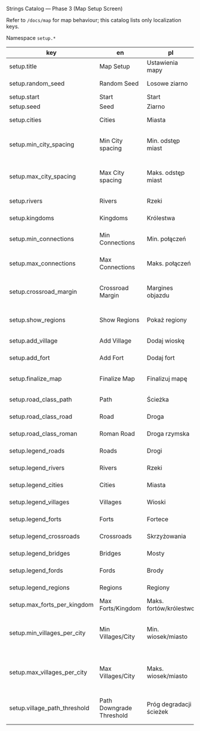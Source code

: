 Strings Catalog — Phase 3 (Map Setup Screen)

Refer to `/docs/map` for map behaviour; this catalog lists only localization keys.

Namespace `setup.*`

| key           | en          | pl               | note |
|---------------|-------------|------------------|------|
| setup.title   | Map Setup   | Ustawienia mapy  | screen title |
| setup.random_seed | Random Seed | Losowe ziarno | assign random seed |
| setup.start   | Start       | Start            | begin game |
| setup.seed    | Seed        | Ziarno           | random seed |
| setup.cities  | Cities      | Miasta           | number of cities |
| setup.min_city_spacing | Min City spacing | Min. odstęp miast | minimum distance between cities |
| setup.max_city_spacing | Max City spacing | Maks. odstęp miast | maximum distance between cities |
| setup.rivers  | Rivers      | Rzeki            | number of rivers |
| setup.kingdoms | Kingdoms   | Królestwa        | number of kingdoms |
| setup.min_connections | Min Connections | Min. połączeń | minimum road connections |
| setup.max_connections | Max Connections | Maks. połączeń | maximum road connections |
| setup.crossroad_margin | Crossroad Margin | Margines objazdu | detour threshold for removing direct road |
| setup.show_regions | Show Regions | Pokaż regiony | toggle region overlay |
| setup.add_village | Add Village | Dodaj wioskę | insert village node |
| setup.add_fort | Add Fort | Dodaj fort | insert fort node |
| setup.finalize_map | Finalize Map | Finalizuj mapę | lock map and send to host |
| setup.road_class_path | Path | Ścieżka | road type option |
| setup.road_class_road | Road | Droga | road type option |
| setup.road_class_roman | Roman Road | Droga rzymska | road type option |
| setup.legend_roads | Roads | Drogi | legend toggle |
| setup.legend_rivers | Rivers | Rzeki | legend toggle |
| setup.legend_cities | Cities | Miasta | legend toggle |
| setup.legend_villages | Villages | Wioski | legend toggle |
| setup.legend_forts | Forts | Fortece | legend toggle |
| setup.legend_crossroads | Crossroads | Skrzyżowania | legend toggle |
| setup.legend_bridges | Bridges | Mosty | legend toggle |
| setup.legend_fords | Fords | Brody | legend toggle |
| setup.legend_regions | Regions | Regiony | legend toggle |
| setup.max_forts_per_kingdom | Max Forts/Kingdom | Maks. fortów/królestwo | limit forts per kingdom |
| setup.min_villages_per_city | Min Villages/City | Min. wiosek/miasto | lower bound of villages spawned around each city |
| setup.max_villages_per_city | Max Villages/City | Maks. wiosek/miasto | upper bound of villages spawned around each city |
| setup.village_path_threshold | Path Downgrade Threshold | Próg degradacji ścieżek | degree threshold for downgrading roads |

